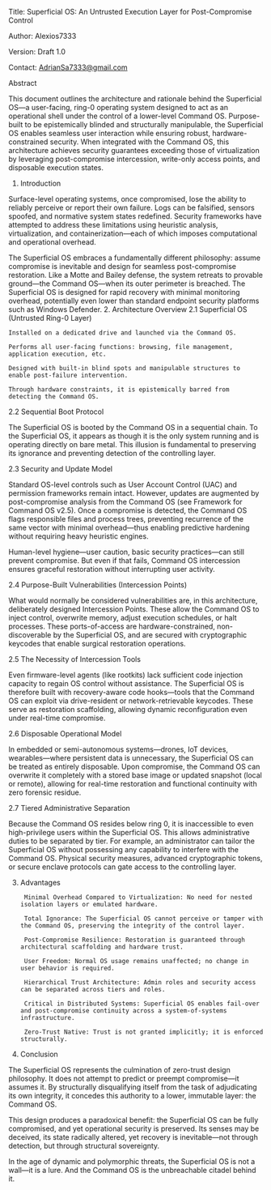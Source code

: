 Title:
Superficial OS: An Untrusted Execution Layer for Post-Compromise Control

Author: Alexios7333

Version: Draft 1.0

Contact: AdrianSa7333@gmail.com

Abstract

This document outlines the architecture and rationale behind the Superficial OS—a user-facing, ring-0 operating system designed to act as an operational shell under the control of a lower-level Command OS. Purpose-built to be epistemically blinded and structurally manipulable, the Superficial OS enables seamless user interaction while ensuring robust, hardware-constrained security. When integrated with the Command OS, this architecture achieves security guarantees exceeding those of virtualization by leveraging post-compromise intercession, write-only access points, and disposable execution states.
1. Introduction

Surface-level operating systems, once compromised, lose the ability to reliably perceive or report their own failure. Logs can be falsified, sensors spoofed, and normative system states redefined. Security frameworks have attempted to address these limitations using heuristic analysis, virtualization, and containerization—each of which imposes computational and operational overhead.

The Superficial OS embraces a fundamentally different philosophy: assume compromise is inevitable and design for seamless post-compromise restoration. Like a Motte and Bailey defense, the system retreats to provable ground—the Command OS—when its outer perimeter is breached. The Superficial OS is designed for rapid recovery with minimal monitoring overhead, potentially even lower than standard endpoint security platforms such as Windows Defender.
2. Architecture Overview
2.1 Superficial OS (Untrusted Ring-0 Layer)

    Installed on a dedicated drive and launched via the Command OS.

    Performs all user-facing functions: browsing, file management, application execution, etc.

    Designed with built-in blind spots and manipulable structures to enable post-failure intervention.

    Through hardware constraints, it is epistemically barred from detecting the Command OS.

2.2 Sequential Boot Protocol

The Superficial OS is booted by the Command OS in a sequential chain. To the Superficial OS, it appears as though it is the only system running and is operating directly on bare metal. This illusion is fundamental to preserving its ignorance and preventing detection of the controlling layer.

2.3 Security and Update Model

Standard OS-level controls such as User Account Control (UAC) and permission frameworks remain intact. However, updates are augmented by post-compromise analysis from the Command OS (see Framework for Command OS v2.5). Once a compromise is detected, the Command OS flags responsible files and process trees, preventing recurrence of the same vector with minimal overhead—thus enabling predictive hardening without requiring heavy heuristic engines.

Human-level hygiene—user caution, basic security practices—can still prevent compromise. But even if that fails, Command OS intercession ensures graceful restoration without interrupting user activity.

2.4 Purpose-Built Vulnerabilities (Intercession Points)

What would normally be considered vulnerabilities are, in this architecture, deliberately designed Intercession Points. These allow the Command OS to inject control, overwrite memory, adjust execution schedules, or halt processes. These ports-of-access are hardware-constrained, non-discoverable by the Superficial OS, and are secured with cryptographic keycodes that enable surgical restoration operations.

2.5 The Necessity of Intercession Tools

Even firmware-level agents (like rootkits) lack sufficient code injection capacity to regain OS control without assistance. The Superficial OS is therefore built with recovery-aware code hooks—tools that the Command OS can exploit via drive-resident or network-retrievable keycodes. These serve as restoration scaffolding, allowing dynamic reconfiguration even under real-time compromise.

2.6 Disposable Operational Model

In embedded or semi-autonomous systems—drones, IoT devices, wearables—where persistent data is unnecessary, the Superficial OS can be treated as entirely disposable. Upon compromise, the Command OS can overwrite it completely with a stored base image or updated snapshot (local or remote), allowing for real-time restoration and functional continuity with zero forensic residue.

2.7 Tiered Administrative Separation

Because the Command OS resides below ring 0, it is inaccessible to even high-privilege users within the Superficial OS. This allows administrative duties to be separated by tier. For example, an administrator can tailor the Superficial OS without possessing any capability to interfere with the Command OS. Physical security measures, advanced cryptographic tokens, or secure enclave protocols can gate access to the controlling layer.

3. Advantages
   
        Minimal Overhead Compared to Virtualization: No need for nested isolation layers or emulated hardware.

        Total Ignorance: The Superficial OS cannot perceive or tamper with the Command OS, preserving the integrity of the control layer.

        Post-Compromise Resilience: Restoration is guaranteed through architectural scaffolding and hardware trust.

        User Freedom: Normal OS usage remains unaffected; no change in user behavior is required.

        Hierarchical Trust Architecture: Admin roles and security access can be separated across tiers and roles.

        Critical in Distributed Systems: Superficial OS enables fail-over and post-compromise continuity across a system-of-systems infrastructure.

        Zero-Trust Native: Trust is not granted implicitly; it is enforced structurally.

5. Conclusion

The Superficial OS represents the culmination of zero-trust design philosophy. It does not attempt to predict or preempt compromise—it assumes it. By structurally disqualifying itself from the task of adjudicating its own integrity, it concedes this authority to a lower, immutable layer: the Command OS.

This design produces a paradoxical benefit: the Superficial OS can be fully compromised, and yet operational security is preserved. Its senses may be deceived, its state radically altered, yet recovery is inevitable—not through detection, but through structural sovereignty.

In the age of dynamic and polymorphic threats, the Superficial OS is not a wall—it is a lure. And the Command OS is the unbreachable citadel behind it.
